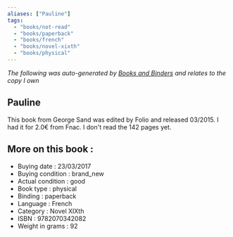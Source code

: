 ```yaml
---
aliases: ["Pauline"] 
tags: 
  - "books/not-read" 
  - "books/paperback" 
  - "books/french"
  - "books/novel-xixth"
  - "books/physical"
---
```


_The following was auto-generated by [Books and Binders](Books%20and%20Binders.md) and relates to the copy I own_
## Pauline
This book from George Sand was edited by Folio and released 03/2015. I had it for 2.0€ from Fnac. I don't read the 142 pages yet.

## More on this book :
- Buying date : 23/03/2017
- Buying condition : brand_new
- Actual condition : good
- Book type : physical
- Binding : paperback
- Language : French
- Category : Novel XIXth
- ISBN : 9782070342082
- Weight in grams : 92
